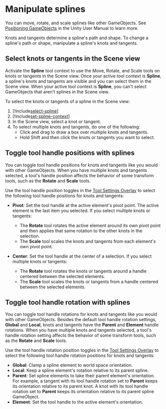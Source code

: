 # Manipulate splines

You can move, rotate, and scale splines like other GameObjects. See [Positioning GameObjects](https://docs.unity3d.com/Manual/PositioningGameObjects.html) in the Unity User Manual to learn more.  

Knots and tangents determine a spline's path and shape. To change a spline's path or shape, manipulate a spline's knots and tangents. 

## Select knots or tangents in the Scene view

Activate the **Spline** tool context to use the Move, Rotate, and Scale tools on knots or tangents in the Scene view. Once your active tool context is **Spline**, a spline's knots and tangents are visible and you can select them in the Scene view. When your active tool context is **Spline**, you can't select GameObjects that aren't splines in the Scene view.

To select the knots or tangents of a spline in the Scene view:  

1. [!include[select-spline](.\snippets\select-spline.md)]
1. [!include[set-spline-context](.\snippets\set-spline-context.md)]
1. In the Scene view, select a knot or tangent. 
1. To select multiple knots and tangents, do one of the following:
    * Click and drag to draw a box over multiple knots and tangents. 
    * Hold Shift and then click the knots or tangents you want to select.


## Toggle tool handle positions with splines

You can toggle tool handle positions for knots and tangents like you would with other GameObjects. When you have multiple knots and tangents selected, a tool's handle position affects the behavior of some transform tools, such as the **Rotate** and **Scale** tools. 

Use the tool handle position toggles in the [Tool Settings Overlay](https://docs.unity3d.com/Documentation/Manual/overlays.html) to select the following tool handle positions for knots and tangents:

* **Pivot**: Set the tool handle at the active element's pivot point. The active element is the last item you selected. If you select multiple knots or tangents:
    * The **Rotate** tool rotates the active element around its own pivot point and then applies that same rotation to the other knots in the selection. 
    * The **Scale** tool scales the knots and tangents from each element's own pivot point. 

* **Center**: Set the tool handle at the center of a selection. If you select multiple knots or tangents:
    * The **Rotate** tool rotates the knots or tangents around a handle centered between the selected elements.
    * The **Scale** tool scales the knots or tangents from a handle centered between the selected elements.

## Toggle tool handle rotation with splines

You can toggle tool handle rotations for knots and tangents like you would with other GameObjects. Besides the default tool handle rotation settings, **Global** and **Local**, knots and tangents have the **Parent** and **Element** handle rotations. When you have multiple knots and tangents selected, a tool's handle rotation setting affects the behavior of some transform tools, such as the **Rotate** and **Scale** tools. 

Use the tool handle rotation position toggles in the [Tool Settings Overlay](https://docs.unity3d.com/2021.2/Documentation/Manual/overlays.html) to select the following tool handle rotation positions for knots and tangents:

* **Global**: Clamp a spline element to world space orientation. 
* **Local**: Keep a spline element's rotation relative to its parent spline.
* **Parent**: Set spline elements to take their parent element's orientation. For example, a tangent with its tool handle rotation set to **Parent** keeps its orientation relative to its parent knot. A knot with its tool handle rotation set to **Parent** keeps its orientation relative to its parent spline GameObject.  
* **Element**: Set the tool handle to the active element's orientation.
